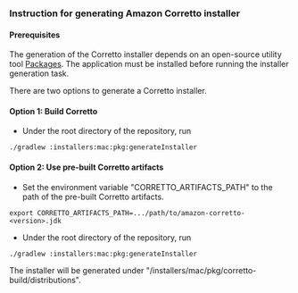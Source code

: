 ### Instruction for generating Amazon Corretto installer

#### Prerequisites

The generation of the Corretto installer depends on an open-source utility tool [Packages](http://s.sudre.free.fr/Software/Packages/about.html).
The application must be installed before running the installer generation task.

There are two options to generate a Corretto installer.

#### Option 1: Build Corretto
* Under the root directory of the repository, run
```
./gradlew :installers:mac:pkg:generateInstaller
```

#### Option 2: Use pre-built Corretto artifacts
* Set the environment variable "CORRETTO_ARTIFACTS_PATH" to the path of the pre-built Corretto artifacts.
```
export CORRETTO_ARTIFACTS_PATH=.../path/to/amazon-corretto-<version>.jdk
```
* Under the root directory of the repository, run
```
./gradlew :installers:mac:pkg:generateInstaller
```

The installer will be generated under "<repo-root>/installers/mac/pkg/corretto-build/distributions".
